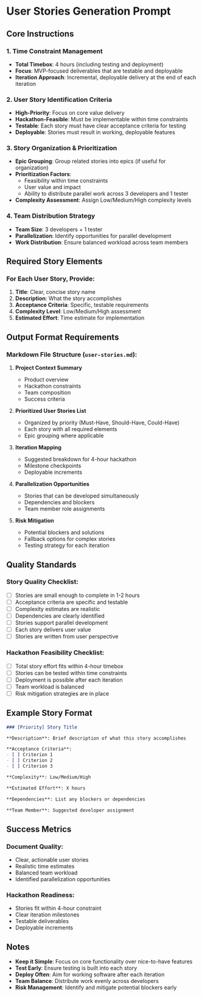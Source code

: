 # User Stories Generation Prompt

## Core Instructions

### 1. **Time Constraint Management**
- **Total Timebox**: 4 hours (including testing and deployment)
- **Focus**: MVP-focused deliverables that are testable and deployable
- **Iteration Approach**: Incremental, deployable delivery at the end of each iteration

### 2. **User Story Identification Criteria**
- **High-Priority**: Focus on core value delivery
- **Hackathon-Feasible**: Must be implementable within time constraints
- **Testable**: Each story must have clear acceptance criteria for testing
- **Deployable**: Stories must result in working, deployable features

### 3. **Story Organization & Prioritization**
- **Epic Grouping**: Group related stories into epics (if useful for organization)
- **Prioritization Factors**:
  - Feasibility within time constraints
  - User value and impact
  - Ability to distribute parallel work across 3 developers and 1 tester
- **Complexity Assessment**: Assign Low/Medium/High complexity levels

### 4. **Team Distribution Strategy**
- **Team Size**: 3 developers + 1 tester
- **Parallelization**: Identify opportunities for parallel development
- **Work Distribution**: Ensure balanced workload across team members

## Required Story Elements

### For Each User Story, Provide:
1. **Title**: Clear, concise story name
2. **Description**: What the story accomplishes
3. **Acceptance Criteria**: Specific, testable requirements
4. **Complexity Level**: Low/Medium/High assessment
5. **Estimated Effort**: Time estimate for implementation

## Output Format Requirements

### Markdown File Structure (`user-stories.md`):
1. **Project Context Summary**
   - Product overview
   - Hackathon constraints
   - Team composition
   - Success criteria

2. **Prioritized User Stories List**
   - Organized by priority (Must-Have, Should-Have, Could-Have)
   - Each story with all required elements
   - Epic grouping where applicable

3. **Iteration Mapping**
   - Suggested breakdown for 4-hour hackathon
   - Milestone checkpoints
   - Deployable increments

4. **Parallelization Opportunities**
   - Stories that can be developed simultaneously
   - Dependencies and blockers
   - Team member role assignments

5. **Risk Mitigation**
   - Potential blockers and solutions
   - Fallback options for complex stories
   - Testing strategy for each iteration

## Quality Standards

### Story Quality Checklist:
- [ ] Stories are small enough to complete in 1-2 hours
- [ ] Acceptance criteria are specific and testable
- [ ] Complexity estimates are realistic
- [ ] Dependencies are clearly identified
- [ ] Stories support parallel development
- [ ] Each story delivers user value
- [ ] Stories are written from user perspective

### Hackathon Feasibility Checklist:
- [ ] Total story effort fits within 4-hour timebox
- [ ] Stories can be tested within time constraints
- [ ] Deployment is possible after each iteration
- [ ] Team workload is balanced
- [ ] Risk mitigation strategies are in place

## Example Story Format

```markdown
### [Priority] Story Title

**Description**: Brief description of what this story accomplishes

**Acceptance Criteria**:
- [ ] Criterion 1
- [ ] Criterion 2
- [ ] Criterion 3

**Complexity**: Low/Medium/High

**Estimated Effort**: X hours

**Dependencies**: List any blockers or dependencies

**Team Member**: Suggested developer assignment
```

## Success Metrics

### Document Quality:
- Clear, actionable user stories
- Realistic time estimates
- Balanced team workload
- Identified parallelization opportunities

### Hackathon Readiness:
- Stories fit within 4-hour constraint
- Clear iteration milestones
- Testable deliverables
- Deployable increments

## Notes

- **Keep it Simple**: Focus on core functionality over nice-to-have features
- **Test Early**: Ensure testing is built into each story
- **Deploy Often**: Aim for working software after each iteration
- **Team Balance**: Distribute work evenly across developers
- **Risk Management**: Identify and mitigate potential blockers early
